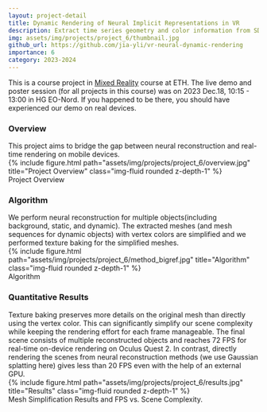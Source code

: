 ```yaml
---
layout: project-detail
title: Dynamic Rendering of Neural Implicit Representations in VR
description: Extract time series geometry and color information from SDF-based models and realize real-time rendering of dynamic meshes in VR
img: assets/img/projects/project_6/thumbnail.jpg
github_url: https://github.com/jia-yli/vr-neural-dynamic-rendering
importance: 6
category: 2023-2024
---
```


This is a course project in [Mixed Reality](https://cvg.ethz.ch/lectures/Mixed-Reality/) course at ETH. The live demo and poster session (for all projects in this course) was on 2023 Dec.18, 10:15 - 13:00 in HG EO-Nord. If you happened to be there, you should have experienced our demo on real devices.

<h3 class="card-title"><span class="font-weight-bold">Overview</span></h3>
This project aims to bridge the gap between neural reconstruction and real-time rendering on mobile devices. 

<div class="row">
    <div class="col-sm mt-3 mt-md-0">
        {% include figure.html path="assets/img/projects/project_6/overview.jpg" title="Project Overview" class="img-fluid rounded z-depth-1" %}
    </div>
</div>
<div class="caption">
    Project Overview
</div>

<h3 class="card-title"><span class="font-weight-bold">Algorithm</span></h3>
We perform neural reconstruction for multiple objects(including background, static, and dynamic). The extracted meshes (and mesh sequences for dynamic objects) with vertex colors are simplified and we performed texture baking for the simplified meshes.

<div class="row">
    <div class="col-sm mt-3 mt-md-0">
        {% include figure.html path="assets/img/projects/project_6/method_bigref.jpg" title="Algorithm" class="img-fluid rounded z-depth-1" %}
    </div>
</div>
<div class="caption">
    Algorithm
</div>

<h3 class="card-title"><span class="font-weight-bold">Quantitative Results</span></h3>
Texture baking preserves more details on the original mesh than directly using the vertex color. This can significantly simplify our scene complexity while keeping the rendering effort for each frame manageable. The final scene consists of multiple reconstructed objects and reaches <span class="font-weight-bold">72 FPS for real-time on-device rendering on Oculus Quest 2</span>. In contrast, directly rendering the scenes from neural reconstruction methods (we use Gaussian splatting here) gives <span class="font-weight-bold">less than 20 FPS even with the help of an external GPU</span>.

<div class="row">
    <div class="col-sm mt-3 mt-md-0">
        {% include figure.html path="assets/img/projects/project_6/results.jpg" title="Results" class="img-fluid rounded z-depth-1" %}
    </div>
</div>
<div class="caption">
    Mesh Simplification Results and FPS vs. Scene Complexity.
</div>